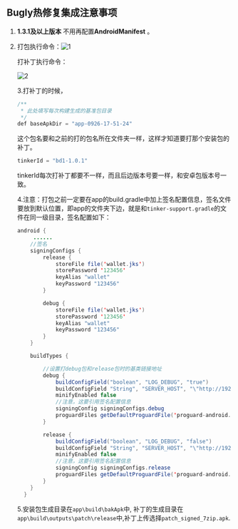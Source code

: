 ## Bugly热修复集成注意事项

1. **1.3.1及以上版本** 不用再配置**AndroidManifest** 。

2. 打包执行命令：![1](C:\Users\Administrator\Desktop\HaoNote\Bugly热修复集成注意事项\1.png)

   打补丁执行命令：

   ![2](C:\Users\Administrator\Desktop\HaoNote\Bugly热修复集成注意事项\2.png)

   3.打补丁的时候，

   ~~~~java
   /**
    * 此处填写每次构建生成的基准包目录
    */
   def baseApkDir = "app-0926-17-51-24"
   ~~~~

   这个包名要和之前的打的包名所在文件夹一样，这样才知道要打那个安装包的补丁。

   ~~~~java
   tinkerId = "bd1-1.0.1"
   ~~~~

   tinkerId每次打补丁都要不一样，而且后边版本号要一样，和安卓包版本号一致。

   4.注意：打包之前一定要在app的build.gradle中加上签名配置信息，签名文件要放到默认位置，即app的文件夹下边，就是和`tinker-support.gradle`的文件在同一级目录，签名配置如下：

   ~~~~java
   android {
    	......
       //签名
       signingConfigs {
           release {
               storeFile file('wallet.jks')
               storePassword '123456'
               keyAlias "wallet"
               keyPassword "123456"
           }
   
           debug {
               storeFile file('wallet.jks')
               storePassword '123456'
               keyAlias "wallet"
               keyPassword "123456"
           }
       }
   
       buildTypes {
   
           //设置打debug包和release包时的基类链接地址
           debug {
               buildConfigField("boolean", "LOG_DEBUG", "true")
               buildConfigField "String", "SERVER_HOST", "\"http://192.168.0.3:9100/\""
               minifyEnabled false
               //注意，这要引用签名配置信息
               signingConfig signingConfigs.debug
               proguardFiles getDefaultProguardFile('proguard-android.txt'), 'proguard-rules.pro'
           }
   
           release {
               buildConfigField("boolean", "LOG_DEBUG", "false")
               buildConfigField "String", "SERVER_HOST", "\"http://192.168.0.3:9100/\""
               minifyEnabled false
               //注意，这要引用签名配置信息
               signingConfig signingConfigs.release
               proguardFiles getDefaultProguardFile('proguard-android.txt'), 'proguard-rules.pro'
           }
       }
     }
   ~~~~

   5.安装包生成目录在`app\build\bakApk`中, 补丁的生成目录在`app\build\outputs\patch\release`中,补丁上传选择`patch_signed_7zip.apk`.